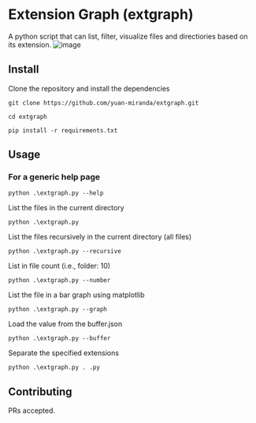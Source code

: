 # Extension Graph (extgraph)

A python script that can list, filter, visualize files and directiories based on its extension.
![image](https://github.com/user-attachments/assets/da0e5e8d-8c7a-4555-a076-45e63ed294f2)

## Install

Clone the repository and install the dependencies

```
git clone https://github.com/yuan-miranda/extgraph.git
```

```
cd extgraph
```

```
pip install -r requirements.txt
```

## Usage

### For a generic help page

```
python .\extgraph.py --help
```

List the files in the current directory

```
python .\extgraph.py
```

List the files recursively in the current directory (all files)

```
python .\extgraph.py --recursive
```

List in file count (i.e., folder: 10)

```
python .\extgraph.py --number
```

List the file in a bar graph using matplotlib

```
python .\extgraph.py --graph
```

Load the value from the buffer.json

```
python .\extgraph.py --buffer
```

Separate the specified extensions

```
python .\extgraph.py . .py
```

## Contributing

PRs accepted.
